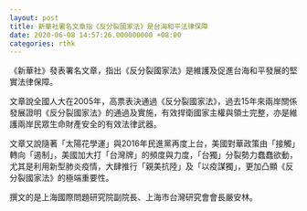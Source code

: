 ```yaml
---
layout: post
title: 新華社署名文章指《反分裂國家法》是台海和平法律保障
date: 2020-06-08 14:57:26.000000000 +08:00
categories: rthk
---
```


《新華社》發表署名文章，指出《反分裂國家法》是維護及促進台海和平發展的堅實法律保障。

文章說全國人大在2005年，高票表決通過《反分裂國家法》，過去15年來兩岸關係發展證明《反分裂國家法》的通過及實施，有效捍衛國家主權與領土完整，亦是維護兩岸民眾生命財產安全的有效法律武器。

文章又說隨著「太陽花學運」與2016年民進黨再度上台，美國對華政策由「接觸」轉向「遏制」，美國加大打「台灣牌」的頻度與力度，「台獨」分裂勢力蠢蠢欲動，尤其是利用新型肺炎疫情，大肆推行「親美抗陸」及「以疫謀獨」，更加凸顯《反分裂國家法》的極端重要性。

撰文的是上海國際問題研究院副院長、上海市台灣研究會會長嚴安林。
